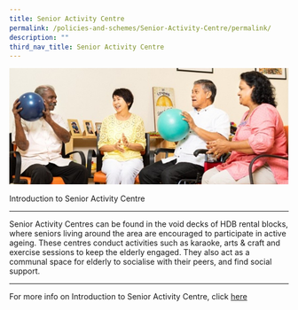 ```yaml
---
title: Senior Activity Centre
permalink: /policies-and-schemes/Senior-Activity-Centre/permalink/
description: ""
third_nav_title: Senior Activity Centre
---
```

![](/images/AAC%20AACH.jpg)

Introduction to Senior Activity Centre

--------------------------------------

Senior Activity Centres can be found in the void decks of HDB rental blocks, where seniors living around the area are encouraged to participate in active ageing. These centres conduct activities such as karaoke, arts & craft and exercise sessions to keep the elderly engaged. They also act as a communal space for elderly to socialise with their peers, and find social support.

---------------------------------------

For more info on Introduction to Senior Activity Centre, click [here](https://www.aic.sg/care-services/senior-activity-centre)